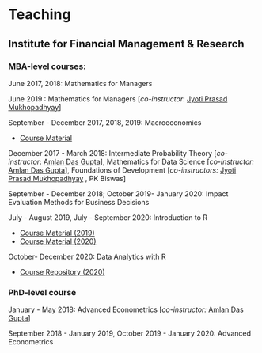 # Teaching

## **Institute for Financial Management & Research**

### **MBA-level courses:**

June 2017, 2018: Mathematics for Managers

June 2019 : Mathematics for Managers [*co-instructor*: [Jyoti Prasad Mukhopadhyay](https://www.google.com/url?q=https%3A%2F%2Fkrea.edu.in%2Fifmrgsb%2Fjyoti-prasad-mukhopadhyay-faculty.html&sa=D&sntz=1&usg=AFQjCNEl3u_VhXgZ5fpxMG6MsAoMyr9JMg)]

September - December 2017, 2018, 2019:  Macroeconomics

- [Course Material](https://www.google.com/url?q=https%3A%2F%2Fgithub.com%2Fmishrasumit09%2Fecon502&sa=D&sntz=1&usg=AFQjCNHuZACEKgBSc6NOKBmZ7vq_IegueA)

December 2017 - March 2018: Intermediate Probability Theory [*co-instructor*: [Amlan Das Gupta](https://www.google.com/url?q=https%3A%2F%2Fsites.google.com%2Fsite%2Famlandasgu%2F&sa=D&sntz=1&usg=AFQjCNEdqlYO067XSS_ArtR6_sUVG9nq_g)],  Mathematics for Data Science [*co-instructor:* [Amlan Das Gupta](https://www.google.com/url?q=https%3A%2F%2Fsites.google.com%2Fsite%2Famlandasgu%2F&sa=D&sntz=1&usg=AFQjCNEdqlYO067XSS_ArtR6_sUVG9nq_g)],  Foundations of Development [*co-instructors:* [Jyoti Prasad Mukhopadhyay](http://www.google.com/url?q=http%3A%2F%2Fifmr.ac.in%2Ffaculty%2Fjyoti%2F&sa=D&sntz=1&usg=AFQjCNFfCUuEmRbDIYQntW5k0miyhPEIqw) , PK Biswas]

September - December 2018; October 2019- January 2020: Impact Evaluation Methods for Business Decisions

July - August 2019, July - September 2020: Introduction to R

- [Course Material (2019)](https://www.google.com/url?q=https%3A%2F%2Fwww.dropbox.com%2Fsh%2Flyxeba6cgb8q8b3%2FAABAWHbOvNatBjTBewa5YAUpa%3Fdl%3D0&sa=D&sntz=1&usg=AFQjCNEkZFnp_o056zB506Cn6Sn-c_67dw)
- [Course Material (2020)](https://www.google.com/url?q=https%3A%2F%2Fgithub.com%2Fmishrasumit09%2Fintro-r-workshop&sa=D&sntz=1&usg=AFQjCNHMfbXjmZCa2_D_opp3DCdw5ZJ6ew)

October- December 2020: Data Analytics with R

- [Course Repository (2020)](https://www.google.com/url?q=https%3A%2F%2Fgithub.com%2Fmishrasumit09%2Fdata504&sa=D&sntz=1&usg=AFQjCNEK0Ho3L0g7UVQbLzrMPGWw-YYwRg)

### **PhD-level course**

January - May 2018: Advanced Econometrics [*co-instructor:* [Amlan Das Gupta](https://www.google.com/url?q=https%3A%2F%2Fsites.google.com%2Fsite%2Famlandasgu%2F&sa=D&sntz=1&usg=AFQjCNEdqlYO067XSS_ArtR6_sUVG9nq_g)]

September 2018 - January 2019, October 2019 - January 2020:  Advanced Econometrics 
